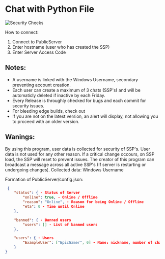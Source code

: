 # Chat with Python File

![Security Checks](https://github.com/EpicGamerCodes/CTPF/actions/workflows/codeql-analysis.yml/badge.svg)

How to connect:

1) Connect to PublicServer
2) Enter hostname (user who has created the SSP)
3) Enter Server Access Code

## Notes: 
- A username is linked with the Windows Username, secondary preventing account creation.
- Each user can create a maximum of 3 chats (SSP's) and will be automaticly deleted if inactive by each Friday.
- Every Release is throughly checked for bugs and each commit for security issues.
- For bleeding edge builds, check out
- If you are not on the latest version, an alert will display, not allowing you to proceed with an older version.

## Wanings:
By using this program, user data is collected for security of SSP's. User data is not used for any other reason.
If a critical change occours, on SSP load, the SSP will reset to prevent issues.
The creator of this program can broadcast a message across all active SSP's (If server is restarting or undergoing changes). Collected data: Windows Username

Formation of PublicServer/config.json:

```json
 {
    "status": { - Status of Server
        "online": true, - Online / Offline
        "reason": "Online", - Reason for being Online / Offline
        "eta": 0 - Time until Online
    },

    "banned": { - Banned users
        "users": [] - List of banned users
    },

    "users": { - Users
        "ExampleUser": ["EpicGamer", 0] - Name: nickname, number of chats
    }
}
```
